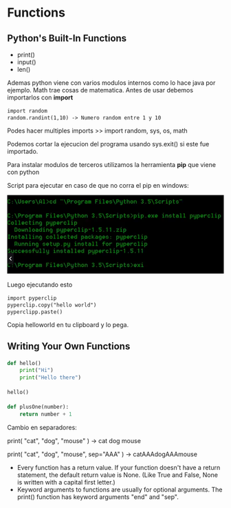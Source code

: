 # Functions

## Python's Built-In Functions

* print\(\)
* input\(\)
* len\(\)

Ademas python viene con varios modulos internos como lo hace java por ejemplo. Math trae cosas de matematica. Antes de usar debemos importarlos con **import**

```text
import random
random.randint(1,10) -> Numero random entre 1 y 10
```

Podes hacer multiples imports &gt;&gt; import random, sys, os, math

Podemos cortar la ejecucion del programa usando sys.exit\(\) si este fue importado.

Para instalar modulos de terceros utilizamos la herramienta **pip** que viene con python

Script para ejecutar en caso de que no corra el pip en windows:

![](../../.gitbook/assets/imagen%20%28927%29.png)

Luego ejecutando esto

```text
import pyperclip
pyperclip.copy("hello world")
pyperclipp.paste()
```

Copia helloworld en tu clipboard y lo pega.

## Writing Your Own Functions

```python
def hello()
    print("Hi")
    print("Hello there")
    
hello()

def plusOne(number):
    return number + 1
```

Cambio en separadores: 

print\( "cat", "dog", "mouse" \) -&gt; cat dog mouse

 print\( "cat", "dog", "mouse", sep="AAA" \) -&gt; catAAAdogAAAmouse

* Every function has a return value. If your function doesn't have a return statement, the default return value is None. \(Like True and False, None is written with a capital first letter.\)
* Keyword arguments to functions are usually for optional arguments. The print\(\) function has keyword arguments "end" and "sep".



